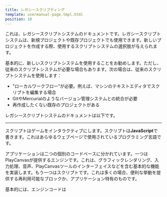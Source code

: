 ```yaml
---
title: レガシースクリプティング
template: usermanual-page.tmpl.html
position: 10
---
```


これは、レガシースクリプトシステムのドキュメントです。レガシースクリプトシステムは、新規プロジェクトや既存プロジェクトでも使用できます。新しいプロジェクトを作成する際、使用するスクリプトシステムの選択肢が与えられます。

基本的に、新しいスクリプトシステムを使用することをお勧めします。ただし、従来のスクリプトシステムが必要な場合もあります。次の場合は、従来のスクリプトシステムを使用します：

- "ローカルワークフロー"が必要。例えば、マシンのテキストエディタでスクリプトを編集する場合
- GitやMercurialのようなバージョン管理システムとの統合が必要
- 再作成したくない既存のプロジェクトがある

レガシースクリプトシステムのドキュメントは以下です。

---

スクリプトはゲームをインタラクティブにします。スクリプトは**JavaScript**で書きます。これはあらゆるウェブページで使用されているプログラミング言語です。

アプリケーションは二つの個別のコードベースに分かれています。一つはPlayCanvasが提供するエンジンです。これは、グラフィックレンダリング、入力処理、音声、PlayCanvasツールのインターフェイスなどを含む基本的な機能を実装します。もう一つはスクリプトです。これは多くの場合、便利な挙動を提供する再利用可能なブロックか、アプリケーション特有のものです。

基本的には、エンジンコードは<script>タグでアプリケーションに含まれる単一のJavaScriptファイルなので、気にかける必要はありません。エンジンの一部を書き換える場合、スクリプティングに関するこの導入は必要ないでしょう。

スクリプトとはPlayCanvas Editorを通して[エンティティ][2]のスクリプト[コンポーネント][1]に追加される個別のJavaScriptファイルです。基本的に、スクリプトファイルは添付されているエンティティ毎に一度インスタンス化される単一のJavaScriptオブジェクトを定義するべきです。

**スクリプトがブラウザによりキャッシュされないよう注意してください。キャッシュされると、スクリプトへの変更による結果が確認できません。[こちらを確認][3]**

## 用語

まず、いくつかの用語を定義しましょう。

* ***Script*** スクリプトとはスクリプトオブジェクトを定義するための正しいJavaScriptを含む単一のJavaScriptファイルです。
* ***Script Component*** スクリプトコンポーネントはPlayCanvasエンジンで定義され、ゲームエンティティにスクリプトを読み込みスクリプトオブジェクトを作成する機能を与えます。
* ***Script Object*** スクリプトオブジェクトはPlayCanvasエンジンでレジスタされるスタンダードなJavaScriptオブジェクトです。新規のスクリプトコンポーネントが作成される際にインスタンス化することができます。基本的に、アプリケーションのタイプ毎に存在するスクリプトオブジェクトは一つです。
* ***Script Instance*** スクリプトインスタンスは、JavaScriptでnewキーワードを使用して実行時にインスタンス化されたスクリプトオブジェクトです。スクリプトインスタンスはそのスクリプトが添付されている全てのエンティティに対して作成されます。

[1]: /user-manual/packs/components/
[2]: /user-manual/packs/entities/
[3]: /user-manual/scripting/debugging/

